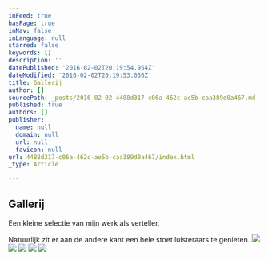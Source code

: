 ```yaml
---
inFeed: true
hasPage: true
inNav: false
inLanguage: null
starred: false
keywords: []
description: ''
datePublished: '2016-02-02T20:19:54.954Z'
dateModified: '2016-02-02T20:19:53.036Z'
title: Gallerij
author: []
sourcePath: _posts/2016-02-02-4488d317-c06a-462c-ae5b-caa389d0a467.md
published: true
authors: []
publisher:
  name: null
  domain: null
  url: null
  favicon: null
url: 4488d317-c06a-462c-ae5b-caa389d0a467/index.html
_type: Article

---
```

## Gallerij

Een kleine selectie van mijn werk als verteller.

Natuurlijk zit er aan de andere kant een hele stoet luisteraars te genieten.
![](https://the-grid-user-content.s3-us-west-2.amazonaws.com/24dd41e9-a7f7-4ac1-9965-fb024f132eea.jpg)
![](https://s3-us-west-2.amazonaws.com/the-grid-img/p/320809dfd6faa6e50fb4c7ecf1194f3b304f0c28.jpg)
![](https://the-grid-user-content.s3-us-west-2.amazonaws.com/d0d532dd-e01c-4bd0-9697-53d6cbecaffa.jpg)
![](https://the-grid-user-content.s3-us-west-2.amazonaws.com/5f431a26-b0c0-4c5e-9ead-d79ab1184025.jpg)
![](https://the-grid-user-content.s3-us-west-2.amazonaws.com/128c9087-e8e3-4be8-aed3-25862f3c03a7.jpg)